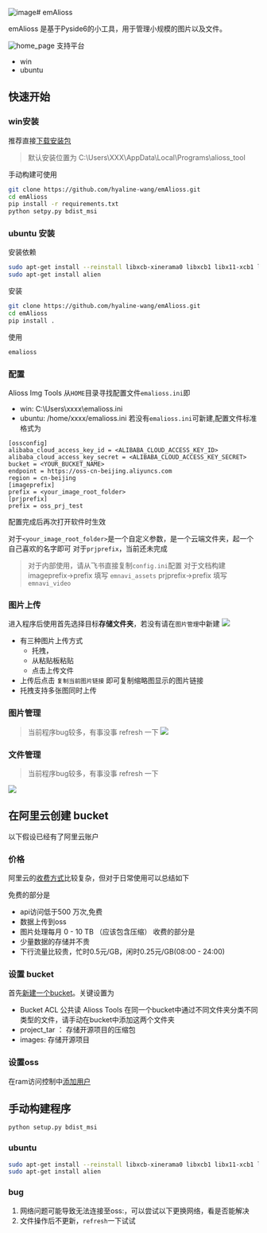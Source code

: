 ![image](https://github.com/user-attachments/assets/555cc7d3-43c8-4fca-b636-c765146eee94)# emAlioss


emAlioss 是基于Pyside6的小工具，用于管理小规模的图片以及文件。

![home_page](https://emnavi-doc-img.oss-cn-beijing.aliyuncs.com/emalioss_assets/pyside_version/home_page.png)
支持平台
- win
- ubuntu

## 快速开始
### win安装

推荐直接[下载安装包](https://github.com/hyaline-wang/emAlioss/releases)
> 默认安装位置为 C:\Users\XXX\AppData\Local\Programs\alioss_tool

手动构建可使用
```bash
git clone https://github.com/hyaline-wang/emAlioss.git
cd emAlioss
pip install -r requirements.txt
python setpy.py bdist_msi
```

### ubuntu 安装

安装依赖
```bash
sudo apt-get install --reinstall libxcb-xinerama0 libxcb1 libx11-xcb1 libxcb-util1 libxcb-cursor0
sudo apt-get install alien
```
安装
```bash
git clone https://github.com/hyaline-wang/emAlioss.git
cd emAlioss
pip install .
```
使用
```bash
emalioss
```

### 配置

Alioss Img Tools 从`HOME`目录寻找配置文件`emalioss.ini`即
- win: C:\Users\xxxx\emalioss.ini
- ubuntu: /home/xxxx/emalioss.ini
若没有`emalioss.ini`可新建,配置文件标准格式为
```
[ossconfig]
alibaba_cloud_access_key_id = <ALIBABA_CLOUD_ACCESS_KEY_ID>
alibaba_cloud_access_key_secret = <ALIBABA_CLOUD_ACCESS_KEY_SECRET>
bucket = <YOUR_BUCKET_NAME>
endpoint = https://oss-cn-beijing.aliyuncs.com
region = cn-beijing
[imageprefix]
prefix = <your_image_root_folder>
[prjprefix]
prefix = oss_prj_test
````
配置完成后再次打开软件时生效

对于`<your_image_root_folder>`是一个自定义参数，是一个云端文件夹，起一个自己喜欢的名字即可
对于`prjprefix`，当前还未完成

> 对于内部使用，请从飞书直接复制`config.ini`配置
> 对于文档构建
> imageprefix->prefix 填写 `emnavi_assets`
> prjprefix->prefix  填写 `emnavi_video`

### 图片上传

进入程序后使用首先选择目标**存储文件夹**，若没有请在`图片管理`中新建
![](https://emnavi-doc-img.oss-cn-beijing.aliyuncs.com/hao_image/ali_oss_manage/image_20240923223144.png)

- 有三种图片上传方式
    - 托拽，
    - 从粘贴板粘贴
    - 点击上传文件
- 上传后点击 `复制当前图片链接` 即可复制缩略图显示的图片链接
- 托拽支持多张图同时上传

### 图片管理
> 当前程序bug较多，有事没事 refresh 一下
![](https://emnavi-doc-img.oss-cn-beijing.aliyuncs.com/emalioss_assets/pyside_version/pic_manage.png)

### 文件管理
> 当前程序bug较多，有事没事 refresh 一下

![](https://emnavi-doc-img.oss-cn-beijing.aliyuncs.com/emalioss_assets/pyside_version/big_image_manage.png)


## 在阿里云创建 bucket

以下假设已经有了阿里云账户

### 价格

阿里云的[收费方式](https://www.aliyun.com/price/product?spm=5176.8466032.bucket-overview.5.6c061450yTTVek#/oss/detail/oss)比较复杂，但对于日常使用可以总结如下

免费的部分是
- api访问低于500 万次,免费
- 数据上传到oss
- 图片处理每月 0 - 10 TB （应该包含压缩）
收费的部分是
- 少量数据的存储并不贵
- 下行流量比较贵，忙时0.5元/GB，闲时0.25元/GB(08:00 - 24:00)


### 设置 bucket

首先[新建一个bucket](https://oss.console.aliyun.com/bucket)。关键设置为
- Bucket ACL 公共读
Alioss Tools 在同一个bucket中通过不同文件夹分类不同类型的文件，请手动在bucket中添加这两个文件夹
- project_tar ： 存储开源项目的压缩包
- images: 存储开源项目

### 设置oss

在ram访问控制中[添加用户](https://ram.console.aliyun.com/users)

## 手动构建程序

```bash
python setup.py bdist_msi
```

### ubuntu 
```bash
sudo apt-get install --reinstall libxcb-xinerama0 libxcb1 libx11-xcb1 libxcb-util1 libxcb-cursor0
sudo apt-get install alien


```

### bug

1. 网络问题可能导致无法连接至oss:，可以尝试以下更换网络，看是否能解决
2. 文件操作后不更新，`refresh`一下试试
